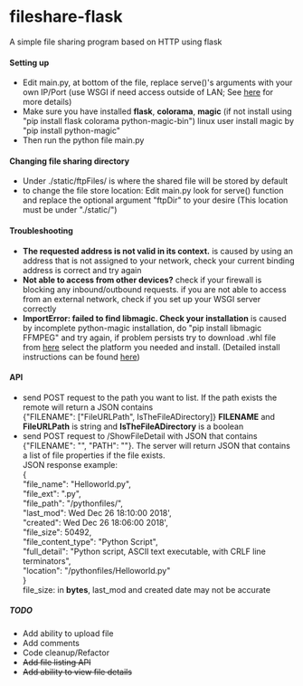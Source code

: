 # fileshare-flask
A simple file sharing program based on HTTP using flask

#### Setting up
+ Edit main.py, at bottom of the file, replace serve()'s arguments with your own IP/Port (use WSGI if need access outside of LAN; See [here](http://flask.pocoo.org/docs/1.0/deploying/) for more details)
+ Make sure you have installed **flask**, **colorama**, **magic** (if not install using "pip install flask colorama python-magic-bin") linux user install magic by "pip install python-magic"
+ Then run the python file main.py

#### Changing file sharing directory
+ Under ./static/ftpFiles/ is where the shared file will be stored by default
+ to change the file store location: Edit main.py look for serve() function and replace the optional argument "ftpDir" to your desire (This location must be under "./static/")

#### Troubleshooting
+ **The requested address is not valid in its context.** is caused by using an address that is not assigned to your network, check your current binding address is correct and try again
+ **Not able to access from other devices?** check if your firewall is blocking any inbound/outbound requests. if you are not able to access from an external network, check if you set up your WSGI server correctly
+ **ImportError: failed to find libmagic. Check your installation** is caused by incomplete python-magic installation, do "pip install libmagic FFMPEG" and try again, if problem persists try to download .whl file from [here](https://pip.aws.lolatravel.com/pip/dev/+simple/python-magic-bin) select the platform you needed and install. (Detailed install instructions can be found [here](https://stackoverflow.com/questions/27885397/how-do-i-install-a-python-package-with-a-whl-file))

#### API
+ send POST request to the path you want to list. If the path exists the remote will return a JSON contains  
{"FILENAME": ["FileURLPath", IsTheFileADirectory]} **FILENAME** and **FileURLPath** is string and **IsTheFileADirectory** is a boolean
+ send POST request to /ShowFileDetail with JSON that contains {"FILENAME": "", "PATH": ""}. The server will return JSON that contains a list of file properties if the file exists.  
JSON response example:  
{  
"file_name": "Helloworld.py",  
"file_ext": ".py",  
"file_path": "/pythonfiles/",  
"last_mod": Wed Dec 26 18:10:00 2018',  
"created": Wed Dec 26 18:06:00 2018',  
"file_size": 50492,  
"file_content_type": "Python Script",  
"full_detail": "Python script, ASCII text executable, with CRLF line terminators",  
"location": "/pythonfiles/Helloworld.py"  
}  
file_size: in **bytes**, last_mod and created date may not be accurate

##### TODO
+ Add ability to upload file 
+ Add comments
+ Code cleanup/Refactor
+ <del>Add file listing API</del>
+ <del>Add ability to view file details</del>
